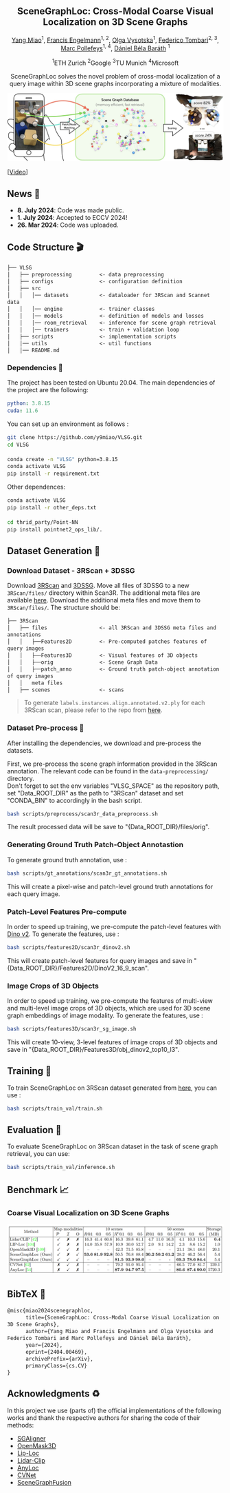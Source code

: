 <div align='center'>
<h2 align="center"> SceneGraphLoc:  Cross-Modal Coarse Visual Localization on 3D Scene Graphs </h2>

<a href="https://y9miao.github.io/">Yang Miao</a><sup>1</sup>, 
<a href="https://cvg.ethz.ch/team/Dr-Francis-Engelmann">Francis Engelmann</a><sup>1, 2</sup>, 
<a href="https://cvg.ethz.ch/team/Dr-Olga-Vysotska">Olga Vysotska</a><sup>1</sup>, 
<a href="https://federicotombari.github.io/"> Federico Tombari</a><sup>2, 3</sup>, 
<a href="https://cvg.ethz.ch/team/Prof-Dr-Marc-Pollefeys"> Marc Pollefeys</a><sup>1, 4</sup>, 
<a href="https://cvg.ethz.ch/team/Dr-Daniel-Bela-Barath"> Dániel Béla Baráth</a> <sup>1</sup>

<sup>1</sup>ETH Zurich   <sup>2</sup>Google   <sup>3</sup>TU Munich   <sup>4</sup>Microsoft

SceneGraphLoc solves the novel problem of cross-modal localization of a query image within 3D scene graphs incorporating a mixture of modalities.


![teaser](./repo_info/TeaserImage.jpg)
</div>

[[Video](https://www.youtube.com/watch?v=_7YPGsMrVcQ)]
<!-- [[Project Webpage](https://sayandebsarkar.com/sgaligner/)]
[[Paper](https://arxiv.org/abs/2304.14880)] -->


## News :newspaper:

<!-- * **14. July 2023** : SGAligner accepted to ICCV 2023. :fire:
* **1. May 2023**: [SGAligner preprint](https://arxiv.org/abs/2304.14880v1) released on arXiv. -->
* **8. July 2024**: Code was made public.
* **1. July 2024**: Accepted to ECCV 2024!
* **26. Mar 2024**: Code was uploaded.

## Code Structure :clapper:

```
├── VLSG
│   ├── preprocessing         <- data preprocessing
│   ├── configs               <- configuration definition
│   ├── src
│   │   │── datasets          <- dataloader for 3RScan and Scannet data
│   │   │── engine            <- trainer classes
│   │   │── models            <- definition of models and losses
│   │   │── room_retrieval    <- inference for scene graph retrieval
│   │   │── trainers          <- train + validation loop 
│   ├── scripts               <- implementation scripts 
│   │── utils                 <- util functions
│   │── README.md                    
```

### Dependencies :memo:

The project has been tested on Ubuntu 20.04.
The main dependencies of the project are the following:
```yaml
python: 3.8.15
cuda: 11.6
```
You can set up an environment as follows :
```bash
git clone https://github.com/y9miao/VLSG.git
cd VLSG

conda create -n "VLSG" python=3.8.15
conda activate VLSG
pip install -r requirement.txt
```
Other dependences:
```bash
conda activate VLSG
pip install -r other_deps.txt

cd thrid_party/Point-NN
pip install pointnet2_ops_lib/.
```

## Dataset Generation :hammer:
### Download Dataset - 3RScan + 3DSSG
Download [3RScan](https://github.com/WaldJohannaU/3RScan) and [3DSSG](https://3dssg.github.io/). Move all files of 3DSSG to a new ``3RScan/files/`` directory within Scan3R. The additional meta files are available [here](https://drive.google.com/file/d/1abvycfnwZFBBqYuZN5WFJ80JAB1GwWPN/view?usp=sharing). Download the additional meta files and move them to ``3RScan/files/``.
The structure should be:

```
├── 3RScan
│   ├── files                 <- all 3RScan and 3DSSG meta files and annotations
│   │   ├──Features2D         <- Pre-computed patches features of query images
│   │   ├──Features3D         <- Visual features of 3D objects
│   │   ├──orig               <- Scene Graph Data
│   │   ├──patch_anno         <- Ground truth patch-object annotation of query images
│   │   meta files
│   ├── scenes                <- scans
```

> To generate ``labels.instances.align.annotated.v2.ply`` for each 3RScan scan, please refer to the repo from 
[here](``https://github.com/ShunChengWu/3DSSG/blob/master/data_processing/transform_ply.py``).



### Dataset Pre-process :hammer:
After installing the dependencies, we download and pre-process the datasets. 



First, we pre-process the scene graph information provided in the 3RScan annotation. The relevant code can be found in the ``data-preprocessing/`` directory.   
Don't forget to set the env variables "VLSG_SPACE" as the repository path,  set "Data_ROOT_DIR" as the path to "3RScan" dataset and set "CONDA_BIN" to accordingly in the bash script.

```bash
bash scripts/preprocess/scan3r_data_preprocess.sh
```
The result processed data will be save to "{Data_ROOT_DIR}/files/orig".
<!-- > __Note__ To adhere to our evaluation procedure, please do not change the seed value in the files in ``configs/`` directory.  -->

### Generating Ground Truth Patch-Object Annotastion
To generate ground truth annotation, use : 
```bash
bash scripts/gt_annotations/scan3r_gt_annotations.sh
```
This will create a pixel-wise and patch-level ground truth annotations for each query image.  

### Patch-Level Features Pre-compute
In order to speed up training, we pre-compute the patch-level features with 
      [Dino v2](https://dinov2.metademolab.com/). 
To generate the features, use : 
```bash
bash scripts/features2D/scan3r_dinov2.sh
```
This will create patch-level features for query images and save in "{Data_ROOT_DIR}/Features2D/DinoV2_16_9_scan".  

### Image Crops of 3D Objects
In order to speed up training, we pre-compute the features of multi-view and multi-level image crops of 3D objects, which are used for 3D scene graph embeddings of image modality.
To generate the features, use : 
```bash
bash scripts/features3D/scan3r_sg_image.sh
```
This will create 10-view, 3-level features of image crops of 3D objects and save in "{Data_ROOT_DIR}/Features3D/obj_dinov2_top10_l3". 

## Training :bullettrain_side:
To train SceneGraphLoc on 3RScan dataset generated from [here](#dataset-generation-hammer), you can use :

```bash
bash scripts/train_val/train.sh
```

## Evaluation :vertical_traffic_light:
To evaluate SceneGraphLoc on 3RScan dataset in the task of scene graph retrieval, you can use:

```bash
bash scripts/train_val/inference.sh
```

## Benchmark :chart_with_upwards_trend:
### Coarse Visual Localization on 3D Scene Graphs
![teaser](./repo_info/Results.png)

## BibTeX :pray:
```
@misc{miao2024scenegraphloc,
      title={SceneGraphLoc: Cross-Modal Coarse Visual Localization on 3D Scene Graphs}, 
      author={Yang Miao and Francis Engelmann and Olga Vysotska and Federico Tombari and Marc Pollefeys and Dániel Béla Baráth},
      year={2024},
      eprint={2404.00469},
      archivePrefix={arXiv},
      primaryClass={cs.CV}
}
 ```

## Acknowledgments :recycle:
In this project we use (parts of) the official implementations of the following works and thank the respective authors for sharing the code of their methods: 
- [SGAligner](https://github.com/sayands/sgaligner) 
- [OpenMask3D](https://openmask3d.github.io/)
- [Lip-Loc](https://liploc.shubodhs.ai/) 
- [Lidar-Clip](https://github.com/atonderski/lidarclip)
- [AnyLoc](https://github.com/AnyLoc/AnyLoc)
- [CVNet](https://github.com/sungonce/CVNet)
- [SceneGraphFusion](https://github.com/ShunChengWu/3DSSG)

